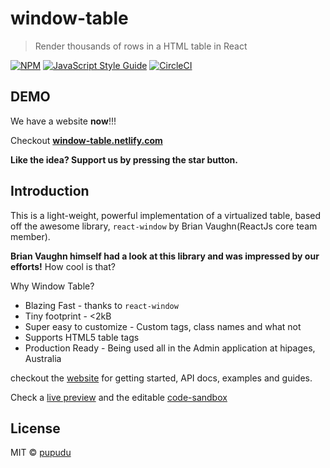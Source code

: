 # window-table

> Render thousands of rows in a HTML table in React

[![NPM](https://img.shields.io/npm/v/window-table.svg)](https://www.npmjs.com/package/window-table) 
[![JavaScript Style Guide](https://img.shields.io/badge/code_style-standard-brightgreen.svg)](https://standardjs.com)
[![CircleCI](https://circleci.com/gh/pupudu/window-table.svg?style=svg)](https://circleci.com/gh/pupudu/window-table)

## DEMO

We have a website **now**!!!

Checkout [**window-table.netlify.com**](https://window-table.netlify.com/)

**Like the idea? Support us by pressing the star button.**

## Introduction

This is a light-weight, powerful implementation of a virtualized 
table, based off the awesome library, `react-window` 
by Brian Vaughn(ReactJs core team member).

**Brian Vaughn himself had a look at this library and was impressed
by our efforts!** How cool is that? 

Why Window Table?

* Blazing Fast - thanks to `react-window`
* Tiny footprint - <2kB
* Super easy to customize - Custom tags, class names and what not
* Supports HTML5 table tags
* Production Ready - Being used all in the Admin application at hipages, Australia

checkout the [website](https://window-table.netlify.com/) 
for getting started, API docs, examples and guides. 

Check a [live preview](https://6w5ov594vn.codesandbox.io/) and
the editable [code-sandbox](https://codesandbox.io/s/6w5ov594vn) 

## License

MIT © [pupudu](https://github.com/pupudu)
